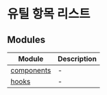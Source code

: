 # 유틸 항목 리스트

## Modules

| Module | Description |
| ------ | ------ |
| [components](components/index.md) | - |
| [hooks](hooks/index.md) | - |
